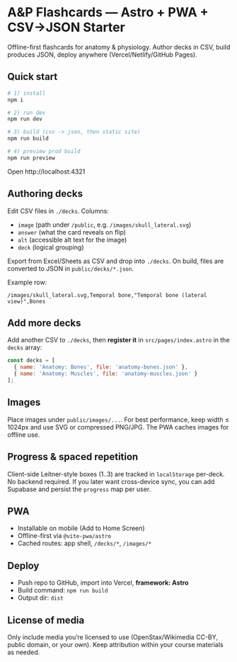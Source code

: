 # A&P Flashcards — Astro + PWA + CSV→JSON Starter

Offline-first flashcards for anatomy & physiology. Author decks in CSV, build produces JSON, deploy anywhere (Vercel/Netlify/GitHub Pages).

## Quick start

```bash
# 1) install
npm i

# 2) run dev
npm run dev

# 3) build (csv -> json, then static site)
npm run build

# 4) preview prod build
npm run preview
```

Open http://localhost:4321

## Authoring decks

Edit CSV files in `./decks`. Columns:

- `image` (path under `/public`, e.g. `/images/skull_lateral.svg`)
- `answer` (what the card reveals on flip)
- `alt` (accessible alt text for the image)
- `deck` (logical grouping)

Export from Excel/Sheets as CSV and drop into `./decks`. On build, files are converted to JSON in `public/decks/*.json`.

Example row:

```csv
/images/skull_lateral.svg,Temporal bone,"Temporal bone (lateral view)",Bones
```

## Add more decks

Add another CSV to `./decks`, then **register it** in `src/pages/index.astro` in the `decks` array:

```js
const decks = [
  { name: 'Anatomy: Bones', file: 'anatomy-bones.json' },
  { name: 'Anatomy: Muscles', file: 'anatomy-muscles.json' }
];
```

## Images

Place images under `public/images/...`. For best performance, keep width ≤ 1024px and use SVG or compressed PNG/JPG. The PWA caches images for offline use.

## Progress & spaced repetition

Client-side Leitner-style boxes (1..3) are tracked in `localStorage` per-deck. No backend required. If you later want cross-device sync, you can add Supabase and persist the `progress` map per user.

## PWA

- Installable on mobile (Add to Home Screen)
- Offline-first via `@vite-pwa/astro`
- Cached routes: app shell, `/decks/*`, `/images/*`

## Deploy

- Push repo to GitHub, import into Vercel, **framework: Astro**
- Build command: `npm run build`
- Output dir: `dist`

## License of media

Only include media you’re licensed to use (OpenStax/Wikimedia CC-BY, public domain, or your own). Keep attribution within your course materials as needed.
